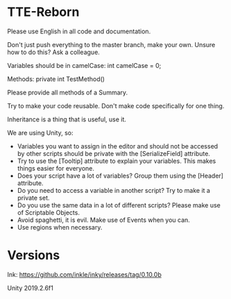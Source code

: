 # TTE-Reborn

Please use English in all code and documentation.

Don't just push everything to the master branch, make your own.
Unsure how to do this? Ask a colleague.

Variables should be in camelCase: int camelCase = 0;

Methods: private int TestMethod()

Please provide all methods of a Summary.

Try to make your code reusable. Don't make code specifically for one thing.

Inheritance is a thing that is useful, use it.

We are using Unity, so:
- Variables you want to assign in the editor and should not be accessed by other scripts should be private with the [SerializeField] attribute.
- Try to use the [Tooltip] attribute to explain your variables. This makes things easier for everyone.
- Does your script have a lot of variables? Group them using the [Header] attribute.
- Do you need to access a variable in another script? Try to make it a private set.
- Do you use the same data in a lot of different scripts? Please make use of Scriptable Objects.
- Avoid spaghetti, it is evil. Make use of Events when you can.
- Use regions when necessary.

# Versions

Ink: https://github.com/inkle/inky/releases/tag/0.10.0b

Unity 2019.2.6f1
